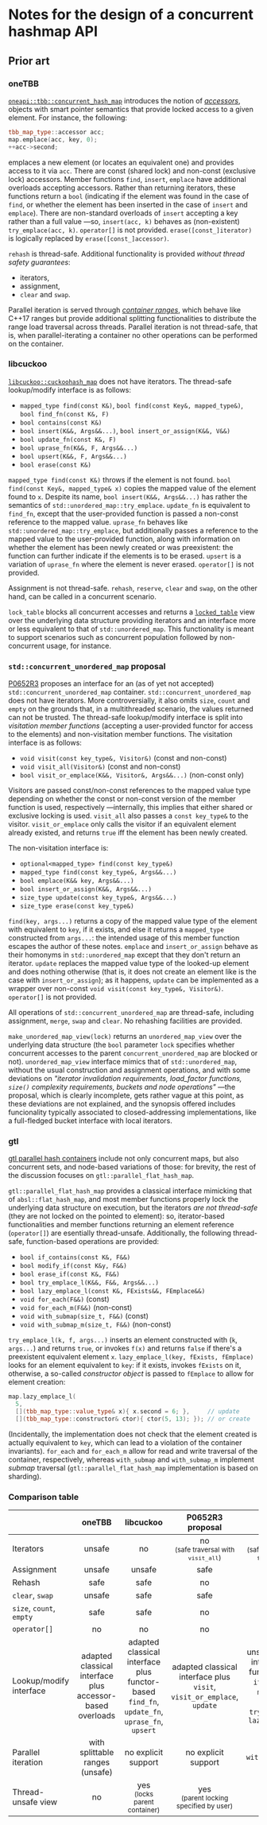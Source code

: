 # Notes for the design of a concurrent hashmap API

## Prior art

### oneTBB

[`oneapi::tbb::concurrent_hash_map`](https://spec.oneapi.io/versions/latest/elements/oneTBB/source/containers/concurrent_hash_map_cls.html)
introduces the notion of [_accessors_](https://spec.oneapi.io/versions/latest/elements/oneTBB/source/containers/concurrent_hash_map_cls/accessors.html),
objects with smart pointer semantics that provide locked access to a given element.
For instance, the following:
```cpp
tbb_map_type::accessor acc;
map.emplace(acc, key, 0);
++acc->second;
```
emplaces a new element (or locates an equivalent one) and provides access to it via `acc`. There
are const (shared lock) and non-const (exclusive lock) accessors. Member functions
`find`, `insert`, `emplace` have additional overloads accepting accessors. Rather than returning
iterators, these functions return a `bool` (indicating if the element was found in the case
of `find`, or whether the element has been inserted in the case of `insert` and `emplace`).
There are non-standard overloads of `insert` accepting a key rather than a full value —so,
`insert(acc, k)` behaves as (non-existent) `try_emplace(acc, k)`.
`operator[]` is not provided. `erase([const_]iterator)` is logically replaced by
`erase([const_]accessor)`.

`rehash` is thread-safe. Additional functionality is provided _without
thread safety guarantees_:
* iterators,
* assignment,
* `clear` and `swap`.

Parallel iteration is served through [_container ranges_](https://spec.oneapi.io/versions/latest/elements/oneTBB/source/named_requirements/containers/container_range.html),
which behave like C++17 ranges but provide additional splitting functionalities to
distribute the range load traversal across threads. Parallel iteration is
not thread-safe, that is, when parallel-iterating a container no other
operations can be performed on the container.

### libcuckoo

[`libcuckoo::cuckoohash_map`](https://efficient.github.io/libcuckoo/classlibcuckoo_1_1cuckoohash__map.html)
does not have iterators. The thread-safe lookup/modify interface is as follows:
* `mapped_type find(const K&)`, `bool find(const Key&, mapped_type&)`, `bool find_fn(const K&, F)`
* `bool contains(const K&)`
* `bool insert(K&&, Args&&...)`, `bool insert_or_assign(K&&, V&&)`
* `bool update_fn(const K&, F)`
* `bool uprase_fn(K&&, F, Args&&...)`
* `bool upsert(K&&, F, Args&&...)`
* `bool erase(const K&)`

`mapped_type find(const K&)` throws if the element is not found. `bool find(const Key&, mapped_type& x)`
copies the mapped value of the element found to `x`. Despite its name, `bool insert(K&&, Args&&...)`
has rather the semantics of `std::unordered_map::try_emplace`. `update_fn` is equivalent to
`find_fn`, except that the user-provided function is passed a non-const reference to the
mapped value. `uprase_fn` behaves like `std::unordered_map::try_emplace`, but additionally
passes a reference to the mapped value to the user-provided function, along with information on
whether the element has been newly created or was preexistent: the function can further indicate
if the elements is to be erased. `upsert` is a variation of `uprase_fn` where the element
is never erased. `operator[]` is not provided.

Assignment is not thread-safe. `rehash`, `reserve`, `clear` and `swap`, on the other hand,
can be called in a concurrent scenario.

`lock_table` blocks all concurrent accesses and returns a [`locked_table`](https://efficient.github.io/libcuckoo/classlibcuckoo_1_1cuckoohash__map_1_1locked__table.html) view over the underlying data structure
providing iterators and an interface more or less equivalent to that of `std::unordered_map`.
This functionality is meant to support scenarios such as concurrent population followed by
non-concurrent usage, for instance.

### `std::concurrent_unordered_map` proposal

[P0652R3](https://wg21.link/p0652r3) proposes an interface for an (as of yet not accepted)
`std::concurrent_unordered_map` container. `std::concurrent_unordered_map` does not have
iterators. More controversially, it also omits `size`, `count` and `empty` on the grounds
that, in a multithreaded scenario, the values returned can not be trusted.
The thread-safe lookup/modify interface is split into _visitation member
functions_ (accepting a user-provided functor for access to the elements) and non-visitation
member functions. The visitation interface is as follows:
* `void visit(const key_type&, Visitor&)` (const and non-const)
* `void visit_all(Visitor&)`  (const and non-const)
* `bool visit_or_emplace(K&&, Visitor&, Args&&...)` (non-const only)

Visitors are passed const/non-const references to the mapped value type depending on
whether the const or non-const version of the member function is used, respectively
—internally, this implies that either shared or exclusive locking is used.
`visit_all` also passes a `const key_type&` to the visitor.
`visit_or_emplace` only calls the visitor if an equivalent element already existed,
and returns `true` iff the element has been newly created. 

The non-visitation interface is:
* `optional<mapped_type> find(const key_type&)`
* `mapped_type find(const key_type&, Args&&...)`
* `bool emplace(K&& key, Args&&...)`
* `bool insert_or_assign(K&&, Args&&...)`
* `size_type update(const key_type&, Args&&...)`
* `size_type erase(const key_type&)`

`find(key, args...)` returns a copy of the mapped value type
of the element with equivalent to `key`, if it exists, and else it returns a `mapped_type`
constructed from `args...`: the intended usage of this member function escapes
the author of these notes. `emplace` and `insert_or_assign` behave as
their homonyms in `std::unordered_map` except that they don't return an iterator.
`update` replaces the mapped value type of the looked-up element and does
nothing otherwise (that is, it does not create an element like is the case
with `insert_or_assign`); as it happens, `update` can be implemented as a
wrapper over non-const `void visit(const key_type&, Visitor&)`.
`operator[]` is not provided.

All operations of `std::concurrent_unordered_map` are thread-safe,
including assignment, `merge`, `swap` and `clear`. No rehashing facilities
are provided.

`make_unordered_map_view(lock)` returns an `unordered_map_view` over the underlying
data structure (the `bool` parameter `lock` specifies whether concurrent accesses to
the parent `concurrent_unordered_map` are blocked or not).
`unordered_map_view` interface mimics that of `std::unordered_map`, without the
usual construction and assignment operations, and with some
deviations on _"iterator invalidation requirements, load_factor functions, `size()`
complexity requirements, buckets and node operations"_ —the proposal, which is
clearly incomplete, gets rather vague at this point, as these deviations are not
explained, and the synopsis offered includes funcionality typically associated
to closed-addressing implementations, like a full-fledged bucket interface
with local iterators.

### gtl 

[gtl parallel hash containers](https://github.com/greg7mdp/gtl/blob/main/docs/phmap.md)
include not only concurrent maps, but also concurrent sets, and node-based variations of those:
for brevity, the rest of the discussion focuses on `gtl::parallel_flat_hash_map`.

`gtl::parallel_flat_hash_map` provides a classical interface mimicking that of `absl::flat_hash_map`,
and most member functions properly lock the underlying data structure on execution,
but the iterators _are not thread-safe_ (they are not locked on the pointed to
element): so, iterator-based functionalities and member functions returning
an element reference (`operator[]`) are esentially thread-unsafe. Additionally,
the following thread-safe, function-based operations are provided:
* `bool if_contains(const K&, F&&)`
* `bool modify_if(const K&y, F&&)`
* `bool erase_if(const K&, F&&)`
* `bool try_emplace_l(K&&, F&&, Args&&...)`
* `bool lazy_emplace_l(const K&, FExists&&, FEmplace&&)`
* `void for_each(F&&)` (const) 
* `void for_each_m(F&&)` (non-const)
* `void with_submap(size_t, F&&)` (const)
* `void with_submap_m(size_t, F&&)` (non-const)

`try_emplace_l(k, f, args...)` inserts an element constructed with
(`k`, `args...`) and returns `true`, or invokes `f(x)` and returns `false`
if there's a preexistent equivalent element `x`.
`lazy_emplace_l(key, fExists, fEmplace)` looks for
an element equivalent to `key`: if it exists, invokes `fExists` on it, otherwise,
a so-called _constructor object_ is passed to `fEmplace` to allow for
element creation:

```cpp
map.lazy_emplace_l(
  5,
  [](tbb_map_type::value_type& x){ x.second = 6; },     // update
  [](tbb_map_type::constructor& ctor){ ctor(5, 13); }); // or create
```

(Incidentally, the implementation does not check that the element created is
actually equivalent to `key`, which can lead to a violation of the container
invariants). `for_each` and `for_each_m` allow for read and write traversal
of the container, respectively, whereas `with_submap` and `with_submap_m` implement
_submap_ traversal (`gtl::parallel_flat_hash_map` implementation is based on
sharding).

### Comparison table

||oneTBB|libcuckoo|P0652R3 proposal|gtl|
|:--|:-:|:-:|:-:|:-:|
|Iterators|unsafe|no|no<br/><sup>(safe traversal with `visit_all`)</sup>|unsafe<br/><sup>(safe traversal with `for_all[_m]`)</sup>|
|Assignment|unsafe|unsafe|safe|unsafe|
|Rehash|safe|safe|no|safe|
|`clear`, `swap`|unsafe|safe|safe|safe|
|`size`, `count`, `empty`|safe|safe|no|safe|
|`operator[]`|no|no|no|unsafe|
|Lookup/modify interface|adapted classical interface plus accessor-based overloads|adapted classical interface plus functor-based `find_fn`, `update_fn`, `uprase_fn`, `upsert`|adapted classical interface plus `visit`, `visit_or_emplace`, `update`|unsafe classical interface plus functor-based `if_contains`, `modify_if`, `erase_if`, `try_emplace_l`, `lazy_emplace_l`|
|Parallel iteration|with splittable ranges (unsafe)|no explicit support|no explicit support|with `with_submap[_m]` (safe)|
|Thread-unsafe view|no|yes<br/><sup>(locks parent container)</sup>|yes<br/><sup>(parent locking specified by user)</sup>|no|
